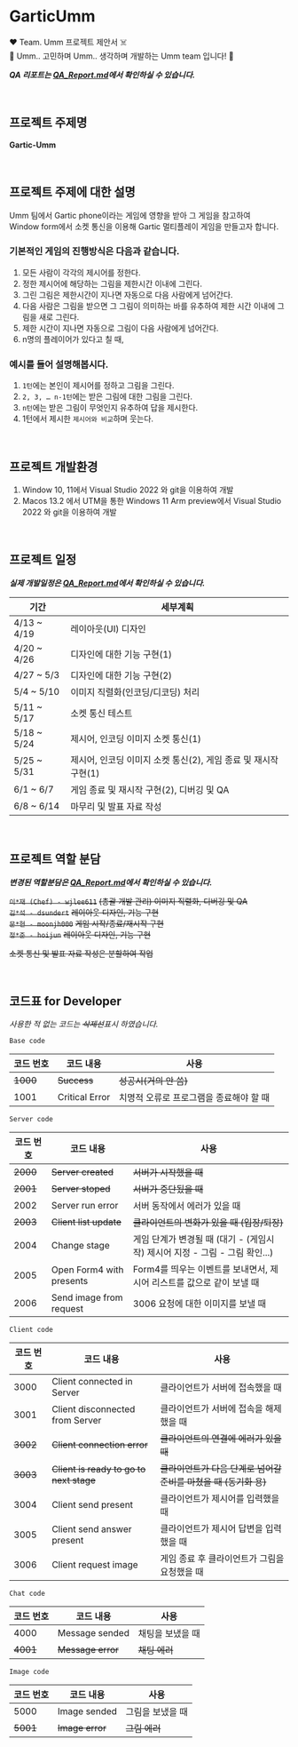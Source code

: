 # GarticUmm

♥️ Team. Umm 프로젝트 제안서 ☠️\
🌸 Umm.. 고민하며 Umm.. 생각하며 개발하는 Umm team 입니다!  🌼

_**QA 리포트는 [QA_Report.md](https://github.com/umm-as/gartic-umm/blob/master/QA_Report.md)에서 확인하실 수 있습니다.**_

</br>

## 프로젝트 주제명

**Gartic-Umm**

</br>

## 프로젝트 주제에 대한 설명

Umm 팀에서 Gartic phone이라는 게임에 영향을 받아 그 게임을 참고하여\
Window form에서 소켓 통신을 이용해 Gartic 멀티플레이 게임을 만들고자 합니다.

### 기본적인 게임의 진행방식은 다음과 같습니다.

1.	모든 사람이 각각의 제시어를 정한다.
2.	정한 제시어에 해당하는 그림을 제한시간 이내에 그린다.
3.	그린 그림은 제한시간이 지나면 자동으로 다음 사람에게 넘어간다.
4.	다음 사람은 그림을 받으면 그 그림이 의미하는 바를 유추하여
제한 시간 이내에 그림을 새로 그린다.
5.	제한 시간이 지나면 자동으로 그림이 다음 사람에게 넘어간다.
6.	n명의 플레이어가 있다고 칠 때,

### 예시를 들어 설명해봅시다.

1. `1턴`에는 본인이 제시어를 정하고 그림을 그린다.
2. `2, 3, … n-1턴`에는 받은 그림에 대한 그림을 그린다.
3. `n턴`에는 받은 그림이 무엇인지 유추하여 답을 제시한다.
4. 1턴에서 제시한 `제시어와 비교`하며 웃는다.

</br>

## 프로젝트 개발환경
1.	Window 10, 11에서 Visual Studio 2022 와 git을 이용하여 개발
2.	Macos 13.2 에서 UTM을 통한 Windows 11 Arm preview에서 Visual Studio 2022 와 git을 이용하여 개발

</br>

## 프로젝트 일정

_**실제 개발일정은 [QA_Report.md](https://github.com/umm-as/gartic-umm/blob/master/QA_Report.md)에서 확인하실 수 있습니다.**_

| 기간 | 세부계획 |
|---|---|
| 4/13 ~ 4/19 |	레이아웃(UI) 디자인 |
| 4/20 ~ 4/26 |	디자인에 대한 기능 구현(1) |
| 4/27 ~ 5/3 | 디자인에 대한 기능 구현(2) |
| 5/4 ~ 5/10 | 이미지 직렬화(인코딩/디코딩) 처리 |
| 5/11 ~ 5/17 | 소켓 통신 테스트 |
| 5/18 ~ 5/24 | 제시어, 인코딩 이미지 소켓 통신(1) |
| 5/25 ~ 5/31 | 제시어, 인코딩 이미지 소켓 통신(2), 게임 종료 및 재시작 구현(1) |
| 6/1 ~ 6/7 | 게임 종료 및 재시작 구현(2), 디버깅 및 QA |
| 6/8 ~ 6/14 | 마무리 및 발표 자료 작성 |

</br>

## 프로젝트 역할 분담

_**변경된 역할분담은 [QA_Report.md](https://github.com/umm-as/gartic-umm/blob/master/QA_Report.md)에서 확인하실 수 있습니다.**_

~~`이*재 (Chef) - wjlee611`~~ ~~(총괄 개발 관리) 이미지 직렬화, 디버깅 및 QA~~\
~~`김*석 - dsundert`~~ ~~레이아웃 디자인, 기능 구현~~\
~~`문*현 - moonjh000`~~ ~~게임 시작/종료/재시작 구현~~\
~~`정*준 - hoijun`~~ ~~레이아웃 디자인, 기능 구현~~

~~소켓 통신 및 발표 자료 작성은 분할하여 작업~~

</br>

## 코드표 for Developer

_사용한 적 없는 코드는 ~~삭제선~~표시 하였습니다._

`Base code`

| 코드 번호 | 코드 내용 | 사용 |
|---|---|---|
| ~~1000~~ | ~~Success~~ | ~~성공시(거의 안 씀)~~ |
| 1001 | Critical Error | 치명적 오류로 프로그램을 종료해야 할 때 |

`Server code`

| 코드 번호 | 코드 내용 | 사용 |
|---|---|---|
| ~~2000~~ | ~~Server created~~ | ~~서버가 시작했을 때~~ |
| ~~2001~~ | ~~Server stoped~~ | ~~서버가 중단됬을 때~~ |
| 2002 | Server run error | 서버 동작에서 에러가 있을 때 |
| ~~2003~~ | ~~Client list update~~ | ~~클라이언트의 변화가 있을 때 (입장/퇴장)~~ |
| 2004 | Change stage | 게임 단계가 변경될 때 (대기 - (게임시작) 제시어 지정 - 그림 - 그림 확인...) |
| 2005 | Open Form4 with presents | Form4를 띄우는 이벤트를 보내면서, 제시어 리스트를 값으로 같이 보낼 때 |
| 2006 | Send image from request | 3006 요청에 대한 이미지를 보낼 때 |

`Client code`

| 코드 번호 | 코드 내용 | 사용 |
|---|---|---|
| 3000 | Client connected in Server | 클라이언트가 서버에 접속했을 때 |
| 3001 | Client disconnected from Server | 클라이언트가 서버에 접속을 해제했을 때 |
| ~~3002~~ | ~~Client connection error~~ | ~~클라이언트의 연결에 에러가 있을 때~~ |
| ~~3003~~ | ~~Client is ready to go to next stage~~ | ~~클라이언트가 다음 단계로 넘어갈 준비를 마쳤을 때 (동기화 용)~~ |
| 3004 | Client send present | 클라이언트가 제시어를 입력했을 때 |
| 3005 | Client send answer present | 클라이언트가 제시어 답변을 입력했을 때 |
| 3006 | Client request image | 게임 종료 후 클라이언트가 그림을 요청했을 때 |

`Chat code`

| 코드 번호 | 코드 내용 | 사용 |
|---|---|---|
| 4000 | Message sended | 채팅을 보냈을 때 |
| ~~4001~~ | ~~Message error~~ | ~~채팅 에러~~ |

`Image code`

| 코드 번호 | 코드 내용 | 사용 |
|---|---|---|
| 5000 | Image sended | 그림을 보냈을 때 |
| ~~5001~~ | ~~Image error~~ | ~~그림 에러~~ |
